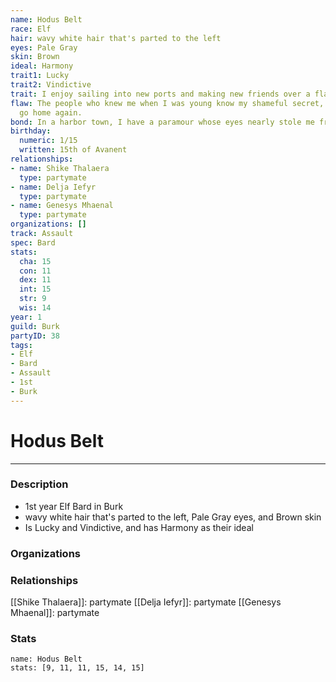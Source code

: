 ```yaml
---
name: Hodus Belt
race: Elf
hair: wavy white hair that's parted to the left
eyes: Pale Gray
skin: Brown
ideal: Harmony
trait1: Lucky
trait2: Vindictive
trait: I enjoy sailing into new ports and making new friends over a flagon of ale.
flaw: The people who knew me when I was young know my shameful secret, so I can never
  go home again.
bond: In a harbor town, I have a paramour whose eyes nearly stole me from the sea.
birthday:
  numeric: 1/15
  written: 15th of Avanent
relationships:
- name: Shike Thalaera
  type: partymate
- name: Delja Iefyr
  type: partymate
- name: Genesys Mhaenal
  type: partymate
organizations: []
track: Assault
spec: Bard
stats:
  cha: 15
  con: 11
  dex: 11
  int: 15
  str: 9
  wis: 14
year: 1
guild: Burk
partyID: 38
tags:
- Elf
- Bard
- Assault
- 1st
- Burk
---
```

# Hodus Belt
---
### Description
- 1st year Elf Bard in Burk
- wavy white hair that's parted to the left, Pale Gray eyes, and Brown skin
- Is Lucky and Vindictive, and has Harmony as their ideal

### Organizations
### Relationships
[[Shike Thalaera]]: partymate
[[Delja Iefyr]]: partymate
[[Genesys Mhaenal]]: partymate
### Stats
```statblock
name: Hodus Belt
stats: [9, 11, 11, 15, 14, 15]
```